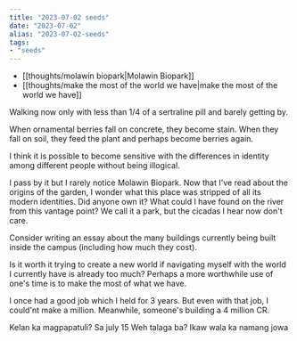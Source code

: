 ```yaml
---
title: "2023-07-02 seeds"
date: "2023-07-02"
alias: "2023-07-02-seeds"
tags:
- "seeds"
---
```


- [[thoughts/molawin biopark|Molawin Biopark]]
- [[thoughts/make the most of the world we have|make the most of the world we have]]

Walking now only with less than 1/4 of a sertraline pill and barely getting by.

When ornamental berries fall on concrete, they become stain. When they fall on soil, they feed the plant and perhaps become berries again.

I think it is possible to become sensitive with the differences in identity among different people without being illogical.

I pass by it but I rarely notice Molawin Biopark. Now that I've read about the origins of the garden, I wonder what this place was stripped of all its modern identities. Did anyone own it? What could I have found on the river from this vantage point? We call it a park, but the cicadas I hear now don't care.

Consider writing an essay about the many buildings currently being built inside the campus (including how much they cost).

Is it worth it trying to create a new world if navigating myself with the world I currently have is already too much? Perhaps a more worthwhile use of one's time is to make the most of what we have.

I once had a good job which I held for 3 years. But even with that job, I could'nt make a million. Meanwhile, someone's building a 4 million CR.

Kelan ka magpapatuli?
Sa july 15
Weh talaga ba?
Ikaw wala ka namang jowa
